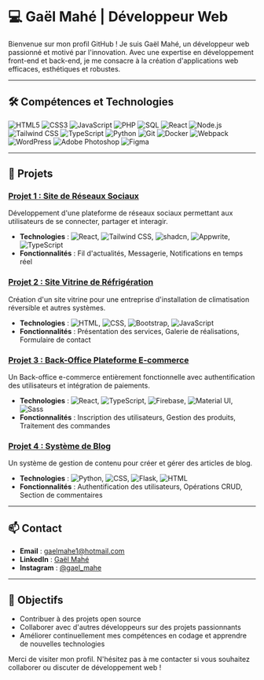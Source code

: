 # 💻 Gaël Mahé | Développeur Web

Bienvenue sur mon profil GitHub ! Je suis Gaël Mahé, un développeur web passionné et motivé par l'innovation. Avec une expertise en développement front-end et back-end, je me consacre à la création d'applications web efficaces, esthétiques et robustes.

---

## 🛠️ Compétences et Technologies

![HTML5](https://img.shields.io/badge/-HTML5-E34F26?logo=html5&logoColor=fff)
![CSS3](https://img.shields.io/badge/-CSS3-1572B6?logo=css3&logoColor=fff)
![JavaScript](https://img.shields.io/badge/-JavaScript-F7DF1E?logo=javascript&logoColor=000)
![PHP](https://img.shields.io/badge/-PHP-777BB4?logo=php&logoColor=fff)
![SQL](https://img.shields.io/badge/-SQL-4479A1?logo=mysql&logoColor=fff)
![React](https://img.shields.io/badge/-React-61DAFB?logo=react&logoColor=000)
![Node.js](https://img.shields.io/badge/-Node.js-339933?logo=node.js&logoColor=fff)
![Tailwind CSS](https://img.shields.io/badge/-Tailwind%20CSS-38B2AC?logo=tailwind-css&logoColor=fff)
![TypeScript](https://img.shields.io/badge/-TypeScript-3178C6?logo=typescript&logoColor=fff)
![Python](https://img.shields.io/badge/-Python-3776AB?logo=python&logoColor=fff)
![Git](https://img.shields.io/badge/-Git-F05032?logo=git&logoColor=fff)
![Docker](https://img.shields.io/badge/-Docker-2496ED?logo=docker&logoColor=fff)
![Webpack](https://img.shields.io/badge/-Webpack-8DD6F9?logo=webpack&logoColor=000)
![WordPress](https://img.shields.io/badge/-WordPress-21759B?logo=wordpress&logoColor=fff)
![Adobe Photoshop](https://img.shields.io/badge/-Adobe%20Photoshop-31A8FF?logo=adobe-photoshop&logoColor=fff)
![Figma](https://img.shields.io/badge/-Figma-F24E1E?logo=figma&logoColor=fff)

---

## 🌟 Projets

### [Projet 1 : Site de Réseaux Sociaux](https://github.com/gaelmahe1/Social-Media)
Développement d'une plateforme de réseaux sociaux permettant aux utilisateurs de se connecter, partager et interagir.

- **Technologies** : ![React](https://img.shields.io/badge/-React-61DAFB?logo=react&logoColor=000), ![Tailwind CSS](https://img.shields.io/badge/-Tailwind%20CSS-38B2AC?logo=tailwind-css&logoColor=fff), ![shadcn](https://img.shields.io/badge/-shadcn-000?logo=shadcn&logoColor=fff), ![Appwrite](https://img.shields.io/badge/-Appwrite-F02E65?logo=appwrite&logoColor=fff), ![TypeScript](https://img.shields.io/badge/-TypeScript-3178C6?logo=typescript&logoColor=fff)
- **Fonctionnalités** : Fil d'actualités, Messagerie, Notifications en temps réel

### [Projet 2 : Site Vitrine de Réfrigération](https://github.com/gaelmahe1/refrigeration)
Création d'un site vitrine pour une entreprise d'installation de climatisation réversible et autres systèmes.

- **Technologies** : ![HTML](https://img.shields.io/badge/-HTML5-E34F26?logo=html5&logoColor=fff), ![CSS](https://img.shields.io/badge/-CSS3-1572B6?logo=css3&logoColor=fff), ![Bootstrap](https://img.shields.io/badge/-Bootstrap-7952B3?logo=bootstrap&logoColor=fff), ![JavaScript](https://img.shields.io/badge/-JavaScript-F7DF1E?logo=javascript&logoColor=000)
- **Fonctionnalités** : Présentation des services, Galerie de réalisations, Formulaire de contact

### [Projet 3 : Back-Office Plateforme E-commerce](https://github.com/gaelmahe1/ecommerce-platform)
Un Back-office e-commerce entièrement fonctionnelle avec authentification des utilisateurs et intégration de paiements.

- **Technologies** : ![React](https://img.shields.io/badge/-React-61DAFB?logo=react&logoColor=000), ![TypeScript](https://img.shields.io/badge/-TypeScript-3178C6?logo=typescript&logoColor=fff), ![Firebase](https://img.shields.io/badge/-Firebase-FFCA28?logo=firebase&logoColor=000), ![Material UI](https://img.shields.io/badge/-Material--UI-0081CB?logo=material-ui&logoColor=fff), ![Sass](https://img.shields.io/badge/-Sass-CC6699?logo=sass&logoColor=fff)
- **Fonctionnalités** : Inscription des utilisateurs, Gestion des produits, Traitement des commandes

### [Projet 4 : Système de Blog](https://github.com/gaelmahe1/blogging-system)
Un système de gestion de contenu pour créer et gérer des articles de blog.

- **Technologies** : ![Python](https://img.shields.io/badge/-Python-3776AB?logo=python&logoColor=fff), ![CSS](https://img.shields.io/badge/-CSS3-1572B6?logo=css3&logoColor=fff), ![Flask](https://img.shields.io/badge/-Flask-000?logo=flask&logoColor=fff), ![HTML](https://img.shields.io/badge/-HTML5-E34F26?logo=html5&logoColor=fff)
- **Fonctionnalités** : Authentification des utilisateurs, Opérations CRUD, Section de commentaires

---

## 📫 Contact

- **Email** : [gaelmahe1@hotmail.com](mailto:gaelmahe1@hotmail.com)
- **LinkedIn** : [Gaël Mahé](https://www.linkedin.com/in/gael-mahe-3283521a3/)
- **Instagram** : [@gael_mahe](https://www.instagram.com/gael_mahe)

---

## 🎯 Objectifs

- Contribuer à des projets open source
- Collaborer avec d'autres développeurs sur des projets passionnants
- Améliorer continuellement mes compétences en codage et apprendre de nouvelles technologies

Merci de visiter mon profil. N'hésitez pas à me contacter si vous souhaitez collaborer ou discuter de développement web !
